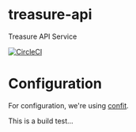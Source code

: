 # treasure-api
Treasure API Service

[![CircleCI](https://circleci.com/gh/TreasureAI/treasure-api/tree/master.svg?style=svg&circle-token=9658b5680f322149255abde6becc16ca368fadf5)](https://circleci.com/gh/TreasureAI/treasure-api/tree/master)

# Configuration

For configuration, we're using [confit](https://github.com/krakenjs/confit).

This is a build test...